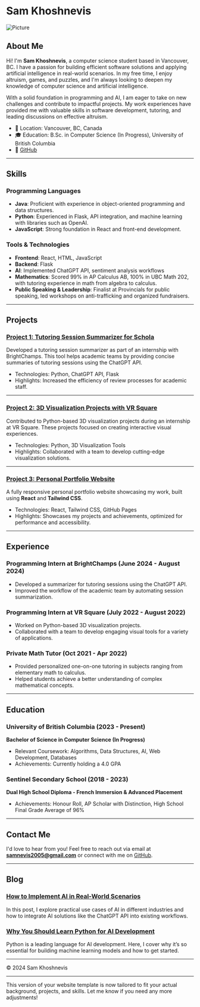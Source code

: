 # Sam Khoshnevis

![Picture](assets/img/headshot_photo_example.png)

## About Me

Hi! I'm **Sam Khoshnevis**, a computer science student based in Vancouver, BC. I have a passion for building efficient software solutions and applying artificial intelligence in real-world scenarios. In my free time, I enjoy altruism, games, and puzzles, and I'm always looking to deepen my knowledge of computer science and artificial intelligence.

With a solid foundation in programming and AI, I am eager to take on new challenges and contribute to impactful projects. My work experiences have provided me with valuable skills in software development, tutoring, and leading discussions on effective altruism.

- 📍 Location: Vancouver, BC, Canada
- 🎓 Education: B.Sc. in Computer Science (In Progress), University of British Columbia
- 💼 [GitHub](https://github.com/samnevis)

---

## Skills

### Programming Languages

- **Java**: Proficient with experience in object-oriented programming and data structures.
- **Python**: Experienced in Flask, API integration, and machine learning with libraries such as OpenAI.
- **JavaScript**: Strong foundation in React and front-end development.

### Tools & Technologies

- **Frontend**: React, HTML, JavaScript
- **Backend**: Flask
- **AI**: Implemented ChatGPT API, sentiment analysis workflows
- **Mathematics**: Scored 99% in AP Calculus AB, 100% in UBC Math 202, with tutoring experience in math from algebra to calculus.
- **Public Speaking & Leadership**: Finalist at Provincials for public speaking, led workshops on anti-trafficking and organized fundraisers.

---

## Projects

### [Project 1: Tutoring Session Summarizer for Schola](https://github.com/samnevis)

Developed a tutoring session summarizer as part of an internship with BrightChamps. This tool helps academic teams by providing concise summaries of tutoring sessions using the ChatGPT API.

- Technologies: Python, ChatGPT API, Flask
- Highlights: Increased the efficiency of review processes for academic staff.

---

### [Project 2: 3D Visualization Projects with VR Square](https://github.com/samnevis)

Contributed to Python-based 3D visualization projects during an internship at VR Square. These projects focused on creating interactive visual experiences.

- Technologies: Python, 3D Visualization Tools
- Highlights: Collaborated with a team to develop cutting-edge visualization solutions.

---

### [Project 3: Personal Portfolio Website](https://github.com/samnevis/portfolio)

A fully responsive personal portfolio website showcasing my work, built using **React** and **Tailwind CSS**.

- Technologies: React, Tailwind CSS, GitHub Pages
- Highlights: Showcases my projects and achievements, optimized for performance and accessibility.

---

## Experience

### Programming Intern at BrightChamps (June 2024 - August 2024)

- Developed a summarizer for tutoring sessions using the ChatGPT API.
- Improved the workflow of the academic team by automating session summarization.

### Programming Intern at VR Square (July 2022 - August 2022)

- Worked on Python-based 3D visualization projects.
- Collaborated with a team to develop engaging visual tools for a variety of applications.

### Private Math Tutor (Oct 2021 - Apr 2022)

- Provided personalized one-on-one tutoring in subjects ranging from elementary math to calculus.
- Helped students achieve a better understanding of complex mathematical concepts.

---

## Education

### University of British Columbia (2023 - Present)
**Bachelor of Science in Computer Science (In Progress)**

- Relevant Coursework: Algorithms, Data Structures, AI, Web Development, Databases
- Achievements: Currently holding a 4.0 GPA

### Sentinel Secondary School (2018 - 2023)
**Dual High School Diploma - French Immersion & Advanced Placement**

- Achievements: Honour Roll, AP Scholar with Distinction, High School Final Grade Average of 96%

---

## Contact Me

I'd love to hear from you! Feel free to reach out via email at **[samnevis2005@gmail.com](mailto:samnevis2005@gmail.com)** or connect with me on [GitHub](https://github.com/samnevis).

---

## Blog

### [How to Implement AI in Real-World Scenarios](https://samnevis.dev/blog/implementing-ai)

In this post, I explore practical use cases of AI in different industries and how to integrate AI solutions like the ChatGPT API into existing workflows.

### [Why You Should Learn Python for AI Development](https://samnevis.dev/blog/learn-python-ai)

Python is a leading language for AI development. Here, I cover why it’s so essential for building machine learning models and how to get started.

---

© 2024 Sam Khoshnevis

---

This version of your website template is now tailored to fit your actual background, projects, and skills. Let me know if you need any more adjustments!
